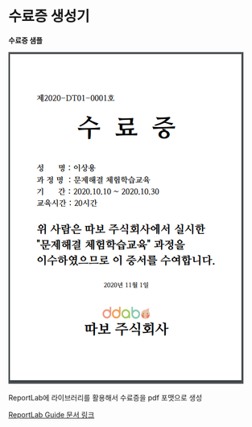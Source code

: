 # 수료증 생성기

**수료증 샘플**

![수료증 샘플](https://github.com/forearth/genCert/blob/main/sample.png?raw=true "수료증 샘플")

ReportLab에 라이브러리를 활용해서 수료증을 pdf 포맷으로 생성

[ReportLab Guide 문서 링크](https://www.reportlab.com/docs/reportlab-userguide.pdf)
